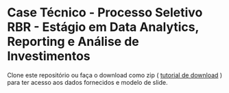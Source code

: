 # Case Técnico - Processo Seletivo RBR - Estágio em Data Analytics, Reporting e Análise de Investimentos

Clone este repositório ou faça o download como zip ( [tutorial de download](https://docs.github.com/pt/repositories/working-with-files/using-files/downloading-source-code-archives#downloading-source-code-archives) ) para ter acesso aos dados fornecidos e modelo de slide.